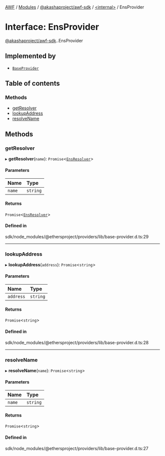 [AWF](../README.md) / [Modules](../modules.md) / [@akashaproject/awf-sdk](../modules/akashaproject_awf_sdk.md) / [<internal\>](../modules/akashaproject_awf_sdk._internal_.md) / EnsProvider

# Interface: EnsProvider

[@akashaproject/awf-sdk](../modules/akashaproject_awf_sdk.md).[<internal>](../modules/akashaproject_awf_sdk._internal_.md).EnsProvider

## Implemented by

- [`BaseProvider`](../classes/akashaproject_awf_sdk._internal_.BaseProvider.md)

## Table of contents

### Methods

- [getResolver](akashaproject_awf_sdk._internal_.EnsProvider.md#getresolver)
- [lookupAddress](akashaproject_awf_sdk._internal_.EnsProvider.md#lookupaddress)
- [resolveName](akashaproject_awf_sdk._internal_.EnsProvider.md#resolvename)

## Methods

### getResolver

▸ **getResolver**(`name`): `Promise`<[`EnsResolver`](akashaproject_awf_sdk._internal_.EnsResolver.md)\>

#### Parameters

| Name | Type |
| :------ | :------ |
| `name` | `string` |

#### Returns

`Promise`<[`EnsResolver`](akashaproject_awf_sdk._internal_.EnsResolver.md)\>

#### Defined in

sdk/node_modules/@ethersproject/providers/lib/base-provider.d.ts:29

___

### lookupAddress

▸ **lookupAddress**(`address`): `Promise`<`string`\>

#### Parameters

| Name | Type |
| :------ | :------ |
| `address` | `string` |

#### Returns

`Promise`<`string`\>

#### Defined in

sdk/node_modules/@ethersproject/providers/lib/base-provider.d.ts:28

___

### resolveName

▸ **resolveName**(`name`): `Promise`<`string`\>

#### Parameters

| Name | Type |
| :------ | :------ |
| `name` | `string` |

#### Returns

`Promise`<`string`\>

#### Defined in

sdk/node_modules/@ethersproject/providers/lib/base-provider.d.ts:27
